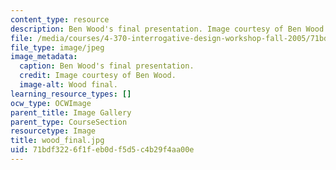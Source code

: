 ```yaml
---
content_type: resource
description: Ben Wood's final presentation. Image courtesy of Ben Wood.
file: /media/courses/4-370-interrogative-design-workshop-fall-2005/71bdf3226f1feb0df5d5c4b29f4aa00e_wood_final.jpg
file_type: image/jpeg
image_metadata:
  caption: Ben Wood's final presentation.
  credit: Image courtesy of Ben Wood.
  image-alt: Wood final.
learning_resource_types: []
ocw_type: OCWImage
parent_title: Image Gallery
parent_type: CourseSection
resourcetype: Image
title: wood_final.jpg
uid: 71bdf322-6f1f-eb0d-f5d5-c4b29f4aa00e
---
```

